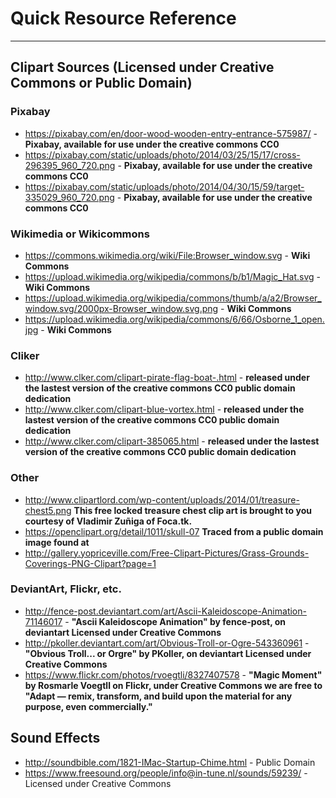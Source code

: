# Quick Resource Reference
---
## Clipart Sources (Licensed under Creative Commons or Public Domain)
### Pixabay
* https://pixabay.com/en/door-wood-wooden-entry-entrance-575987/ -  __**Pixabay, available for use under the creative commons CC0**__
* https://pixabay.com/static/uploads/photo/2014/03/25/15/17/cross-296395_960_720.png - __**Pixabay, available for use under the creative commons CC0**__
* https://pixabay.com/static/uploads/photo/2014/04/30/15/59/target-335029_960_720.png - __**Pixabay, available for use under the creative commons CC0**__

### Wikimedia or Wikicommons
* https://commons.wikimedia.org/wiki/File:Browser_window.svg - __**Wiki Commons**__
* https://upload.wikimedia.org/wikipedia/commons/b/b1/Magic_Hat.svg - __**Wiki Commons**__
* https://upload.wikimedia.org/wikipedia/commons/thumb/a/a2/Browser_window.svg/2000px-Browser_window.svg.png - __**Wiki Commons**__
* https://upload.wikimedia.org/wikipedia/commons/6/66/Osborne_1_open.jpg - __**Wiki Commons**__

### Cliker
* http://www.clker.com/clipart-pirate-flag-boat-.html - __released under the lastest version of the creative commons CC0 public domain dedication__
* http://www.clker.com/clipart-blue-vortex.html - __released under the lastest version of the creative commons CC0 public domain dedication__
* http://www.clker.com/clipart-385065.html -  __released under the lastest version of the creative commons CC0 public domain dedication__

### Other
* http://www.clipartlord.com/wp-content/uploads/2014/01/treasure-chest5.png __This free locked treasure chest clip art is brought to you courtesy of Vladimir Zuñiga of Foca.tk.__
* https://openclipart.org/detail/1011/skull-07 __Traced from a public domain image found at__ 
* http://gallery.yopriceville.com/Free-Clipart-Pictures/Grass-Grounds-Coverings-PNG-Clipart?page=1

### DeviantArt, Flickr, etc.
* http://fence-post.deviantart.com/art/Ascii-Kaleidoscope-Animation-71146017 - __"Ascii Kaleidoscope Animation" by fence-post, on deviantart Licensed under Creative Commons__
* http://pkoller.deviantart.com/art/Obvious-Troll-or-Ogre-543360961 - __"Obvious Troll... or Orgre" by PKoller, on deviantart Licensed under Creative Commons__
* https://www.flickr.com/photos/rvoegtli/8327407578 - __"Magic Moment" by Rosmarle Voegtll on Flickr, under Creative Commons we are free to "Adapt — remix, transform, and build upon the material for any purpose, even commercially."__


## Sound Effects
* http://soundbible.com/1821-IMac-Startup-Chime.html - Public Domain
* https://www.freesound.org/people/info@in-tune.nl/sounds/59239/ - Licensed under Creative Commons
